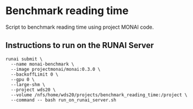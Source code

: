 # Benchmark reading time

Script to benchmark reading time using project MONAI code.

## Instructions to run on the RUNAI Server

```
runai submit \
  --name monai-benchmark \
  --image projectmonai/monai:0.3.0 \
  --backoffLimit 0 \
  --gpu 0 \
  --large-shm \
  --project wds20 \
  --volume /nfs/home/wds20/projects/benchmark_reading_time:/project \
  --command -- bash run_on_runai_server.sh
```